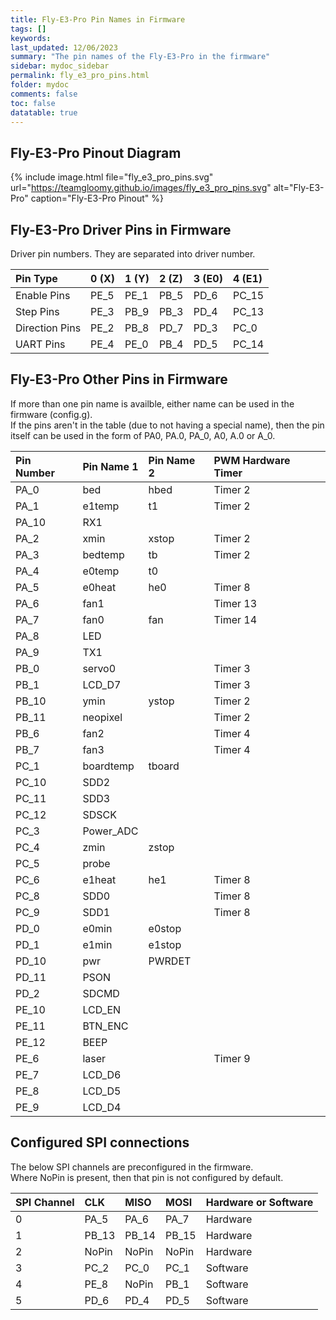 ```yaml
---
title: Fly-E3-Pro Pin Names in Firmware
tags: []
keywords: 
last_updated: 12/06/2023
summary: "The pin names of the Fly-E3-Pro in the firmware"
sidebar: mydoc_sidebar
permalink: fly_e3_pro_pins.html
folder: mydoc
comments: false
toc: false
datatable: true
---
```


## Fly-E3-Pro Pinout Diagram

{% include image.html file="fly_e3_pro_pins.svg" url="https://teamgloomy.github.io/images/fly_e3_pro_pins.svg" alt="Fly-E3-Pro" caption="Fly-E3-Pro Pinout" %}

## Fly-E3-Pro Driver Pins in Firmware

Driver pin numbers. They are separated into driver number.

<div class="datatable-begin"></div>

|Pin Type|0 (X)|1 (Y)|2 (Z)|3 (E0)|4 (E1)|
| :------------- |:-------------|:-------------|:-------------|:-------------|:-------------|
|Enable Pins|PE_5|PE_1|PB_5|PD_6|PC_15|
|Step Pins|PE_3|PB_9|PB_3|PD_4|PC_13|
|Direction Pins|PE_2|PB_8|PD_7|PD_3|PC_0|
|UART Pins|PE_4|PE_0|PB_4|PD_5|PC_14|

<div class="datatable-end"></div>

## Fly-E3-Pro Other Pins in Firmware

If more than one pin name is availble, either name can be used in the firmware (config.g).  
If the pins aren't in the table (due to not having a special name), then the pin itself can be used in the form of PA0, PA.0, PA_0, A0, A.0 or A_0.  

<div class="datatable-begin"></div>

|Pin Number|Pin Name 1|Pin Name 2|PWM Hardware Timer|
| :------------- |:-------------|:-------------|:-------------|
|PA_0|bed|hbed|Timer 2|
|PA_1|e1temp|t1|Timer 2|
|PA_10|RX1|||
|PA_2|xmin|xstop|Timer 2|
|PA_3|bedtemp|tb|Timer 2|
|PA_4|e0temp|t0||
|PA_5|e0heat|he0|Timer 8|
|PA_6|fan1||Timer 13|
|PA_7|fan0|fan|Timer 14|
|PA_8|LED|||
|PA_9|TX1|||
|PB_0|servo0||Timer 3|
|PB_1|LCD_D7||Timer 3|
|PB_10|ymin|ystop|Timer 2|
|PB_11|neopixel||Timer 2|
|PB_6|fan2||Timer 4|
|PB_7|fan3||Timer 4|
|PC_1|boardtemp|tboard||
|PC_10|SDD2|||
|PC_11|SDD3|||
|PC_12|SDSCK|||
|PC_3|Power_ADC|||
|PC_4|zmin|zstop||
|PC_5|probe|||
|PC_6|e1heat|he1|Timer 8|
|PC_8|SDD0||Timer 8|
|PC_9|SDD1||Timer 8|
|PD_0|e0min|e0stop||
|PD_1|e1min|e1stop||
|PD_10|pwr| PWRDET||
|PD_11|PSON|||
|PD_2|SDCMD|||
|PE_10|LCD_EN|||
|PE_11|BTN_ENC|||
|PE_12|BEEP|||
|PE_6|laser||Timer 9|
|PE_7|LCD_D6|||
|PE_8|LCD_D5|||
|PE_9|LCD_D4|||

<div class="datatable-end"></div>

## Configured SPI connections

The below SPI channels are preconfigured in the firmware.  
Where NoPin is present, then that pin is not configured by default.  

<div class="datatable-begin"></div>

|SPI Channel| CLK | MISO | MOSI | Hardware or Software |
| :------------- |:-------------|:-------------|:-------------|:-------------|
|0|PA_5|PA_6|PA_7|Hardware|
|1|PB_13|PB_14|PB_15|Hardware|
|2|NoPin|NoPin|NoPin|Hardware|
|3|PC_2|PC_0|PC_1|Software|
|4|PE_8|NoPin|PB_1|Software|
|5|PD_6|PD_4|PD_5|Software|

<div class="datatable-end"></div>

